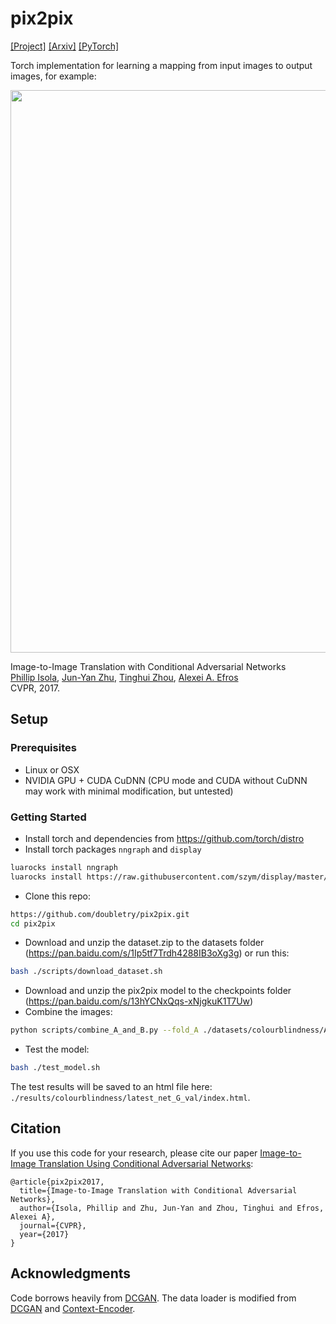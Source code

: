 
# pix2pix
[[Project]](https://phillipi.github.io/pix2pix/)   [[Arxiv]](https://arxiv.org/abs/1611.07004)
[[PyTorch]](https://github.com/junyanz/pytorch-CycleGAN-and-pix2pix)

Torch implementation for learning a mapping from input images to output images, for example:

<img src="imgs/examples.jpg" width="900px"/>

Image-to-Image Translation with Conditional Adversarial Networks  
 [Phillip Isola](http://web.mit.edu/phillipi/), [Jun-Yan Zhu](https://people.eecs.berkeley.edu/~junyanz/), [Tinghui Zhou](https://people.eecs.berkeley.edu/~tinghuiz/), [Alexei A. Efros](https://people.eecs.berkeley.edu/~efros/)   
 CVPR, 2017.

## Setup

### Prerequisites
- Linux or OSX
- NVIDIA GPU + CUDA CuDNN (CPU mode and CUDA without CuDNN may work with minimal modification, but untested)

### Getting Started
- Install torch and dependencies from https://github.com/torch/distro
- Install torch packages `nngraph` and `display`
```bash
luarocks install nngraph
luarocks install https://raw.githubusercontent.com/szym/display/master/display-scm-0.rockspec
```
- Clone this repo:
```bash
https://github.com/doubletry/pix2pix.git
cd pix2pix
```
- Download and unzip the dataset.zip to the datasets folder (https://pan.baidu.com/s/1Ip5tf7Trdh4288IB3oXg3g) or run this:
```bash
bash ./scripts/download_dataset.sh
```


- Download and unzip the pix2pix model to the checkpoints folder (https://pan.baidu.com/s/13hYCNxQqs-xNjgkuK1T7Uw)
- Combine the images:
```bash
python scripts/combine_A_and_B.py --fold_A ./datasets/colourblindness/A/ --fold_B ./datasets/colourblindness/B --fold_AB ./datasets/colourblindness/
```


- Test the model:
```bash
bash ./test_model.sh
```
The test results will be saved to an html file here: `./results/colourblindness/latest_net_G_val/index.html`.




## Citation
If you use this code for your research, please cite our paper <a href="https://arxiv.org/pdf/1611.07004v1.pdf">Image-to-Image Translation Using Conditional Adversarial Networks</a>:

```
@article{pix2pix2017,
  title={Image-to-Image Translation with Conditional Adversarial Networks},
  author={Isola, Phillip and Zhu, Jun-Yan and Zhou, Tinghui and Efros, Alexei A},
  journal={CVPR},
  year={2017}
}
```



## Acknowledgments
Code borrows heavily from [DCGAN](https://github.com/soumith/dcgan.torch). The data loader is modified from [DCGAN](https://github.com/soumith/dcgan.torch) and  [Context-Encoder](https://github.com/pathak22/context-encoder).
